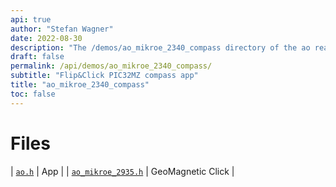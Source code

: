 ```yaml
---
api: true
author: "Stefan Wagner"
date: 2022-08-30
description: "The /demos/ao_mikroe_2340_compass directory of the ao real-time operating system."
draft: false
permalink: /api/demos/ao_mikroe_2340_compass/ 
subtitle: "Flip&Click PIC32MZ compass app"
title: "ao_mikroe_2340_compass"
toc: false
---
```


# Files

| [`ao.h`](ao.h.md) | App |
| [`ao_mikroe_2935.h`](ao_mikroe_2935.h.md) | GeoMagnetic Click |
